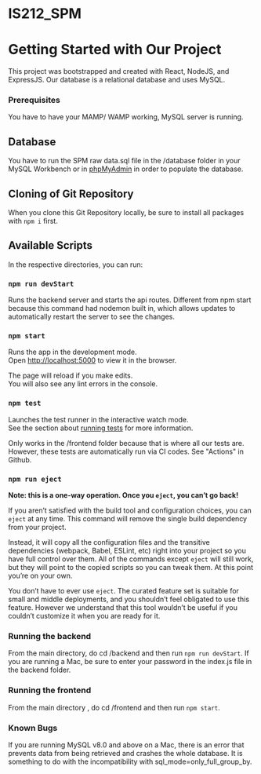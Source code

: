 # IS212_SPM
# Getting Started with Our Project

This project was bootstrapped and created with React, NodeJS, and ExpressJS.
Our database is a relational database and uses MySQL.

### Prerequisites
You have to have your MAMP/ WAMP working, MySQL server is running.

## Database
You have to run the SPM raw data.sql file in the /database folder in your MySQL Workbench or in [phpMyAdmin](http://localhost/phpmyadmin/import.php) in order to populate the database.

## Cloning of Git Repository
When you clone this Git Repository locally, be sure to install all packages with `npm i` first.

## Available Scripts

In the respective directories, you can run:

### `npm run devStart`

Runs the backend server and starts the api routes. Different from npm start because this command had nodemon built in, which allows updates to automatically restart the server to see the changes.

### `npm start`

Runs the app in the development mode.\
Open [http://localhost:5000](http://localhost:5000) to view it in the browser.

The page will reload if you make edits.\
You will also see any lint errors in the console.

### `npm test`

Launches the test runner in the interactive watch mode.\
See the section about [running tests](https://facebook.github.io/create-react-app/docs/running-tests) for more information.

Only works in the /frontend folder because that is where all our tests are. However, these tests are automatically run via CI codes.
See "Actions" in Github.


### `npm run eject`

**Note: this is a one-way operation. Once you `eject`, you can’t go back!**

If you aren’t satisfied with the build tool and configuration choices, you can `eject` at any time. This command will remove the single build dependency from your project.

Instead, it will copy all the configuration files and the transitive dependencies (webpack, Babel, ESLint, etc) right into your project so you have full control over them. All of the commands except `eject` will still work, but they will point to the copied scripts so you can tweak them. At this point you’re on your own.

You don’t have to ever use `eject`. The curated feature set is suitable for small and middle deployments, and you shouldn’t feel obligated to use this feature. However we understand that this tool wouldn’t be useful if you couldn’t customize it when you are ready for it.

### Running the backend
From the main directory, do cd /backend and then run `npm run devStart`. If you are running a Mac, be sure to enter your password in the index.js file in the backend folder.

### Running the frontend
From the main directory , do cd /frontend and then run `npm start`.

### Known Bugs
If you are running MySQL v8.0 and above on a Mac, there is an error that prevents data from being retrieved and crashes the whole database. It is something to do with the incompatibility with sql_mode=only_full_group_by. 
